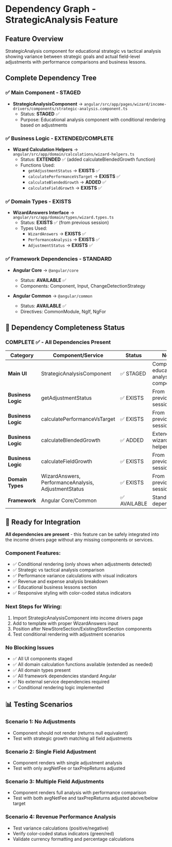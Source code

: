 # Dependency Graph - StrategicAnalysis Feature

## Feature Overview
StrategicAnalysis component for educational strategic vs tactical analysis showing variance between strategic goals and actual field-level adjustments with performance comparisons and business lessons.

## Complete Dependency Tree

### ✅ **Main Component** - STAGED
- **StrategicAnalysisComponent** → `angular/src/app/pages/wizard/income-drivers/components/strategic-analysis.component.ts`
  - Status: **STAGED** ✅
  - Purpose: Educational analysis component with conditional rendering based on adjustments

### ✅ **Business Logic** - EXTENDED/COMPLETE
- **Wizard Calculation Helpers** → `angular/src/app/domain/calculations/wizard-helpers.ts`
  - Status: **EXTENDED** ✅ (added calculateBlendedGrowth function)
  - Functions Used:
    - `getAdjustmentStatus` → **EXISTS** ✅
    - `calculatePerformanceVsTarget` → **EXISTS** ✅
    - `calculateBlendedGrowth` → **ADDED** ✅
    - `calculateFieldGrowth` → **EXISTS** ✅

### ✅ **Domain Types** - EXISTS
- **WizardAnswers Interface** → `angular/src/app/domain/types/wizard.types.ts`
  - Status: **EXISTS** ✅ (from previous session)
  - Types Used:
    - `WizardAnswers` → **EXISTS** ✅
    - `PerformanceAnalysis` → **EXISTS** ✅ 
    - `AdjustmentStatus` → **EXISTS** ✅

### ✅ **Framework Dependencies** - STANDARD
- **Angular Core** → `@angular/core`
  - Status: **AVAILABLE** ✅
  - Components: Component, Input, ChangeDetectionStrategy

- **Angular Common** → `@angular/common`
  - Status: **AVAILABLE** ✅
  - Directives: CommonModule, NgIf, NgFor

## 🎯 **Dependency Completeness Status**

### **COMPLETE** ✅ - All Dependencies Present

| Category | Component/Service | Status | Notes |
|----------|-------------------|---------|-------|
| **Main UI** | StrategicAnalysisComponent | ✅ STAGED | Complete educational analysis component |
| **Business Logic** | getAdjustmentStatus | ✅ EXISTS | From previous session |
| **Business Logic** | calculatePerformanceVsTarget | ✅ EXISTS | From previous session |
| **Business Logic** | calculateBlendedGrowth | ✅ ADDED | Extended wizard-helpers.ts |
| **Business Logic** | calculateFieldGrowth | ✅ EXISTS | From previous session |
| **Domain Types** | WizardAnswers, PerformanceAnalysis, AdjustmentStatus | ✅ EXISTS | From previous session |
| **Framework** | Angular Core/Common | ✅ AVAILABLE | Standard dependencies |

## 🚀 **Ready for Integration**

**All dependencies are present** - this feature can be safely integrated into the income drivers page without any missing components or services.

### **Component Features:**
- ✅ Conditional rendering (only shows when adjustments detected)
- ✅ Strategic vs tactical analysis comparison
- ✅ Performance variance calculations with visual indicators
- ✅ Revenue and expense analysis breakdown
- ✅ Educational business lessons section
- ✅ Responsive styling with color-coded status indicators

### **Next Steps for Wiring:**
1. Import StrategicAnalysisComponent into income drivers page
2. Add to template with proper WizardAnswers input
3. Position after NewStoreSection/ExistingStoreSection components
4. Test conditional rendering with adjustment scenarios

### **No Blocking Issues** 
- ✅ All UI components staged
- ✅ All domain calculation functions available (extended as needed)
- ✅ All domain types present
- ✅ All framework dependencies standard Angular
- ✅ No external service dependencies required
- ✅ Conditional rendering logic implemented

## 📊 **Testing Scenarios**

### **Scenario 1: No Adjustments**
- Component should not render (returns null equivalent)
- Test with strategic growth matching all field adjustments

### **Scenario 2: Single Field Adjustment**
- Component renders with single adjustment analysis
- Test with only avgNetFee or taxPrepReturns adjusted

### **Scenario 3: Multiple Field Adjustments**
- Component renders full analysis with performance comparison
- Test with both avgNetFee and taxPrepReturns adjusted above/below target

### **Scenario 4: Revenue Performance Analysis**
- Test variance calculations (positive/negative)
- Verify color-coded status indicators (green/red)
- Validate currency formatting and percentage calculations
